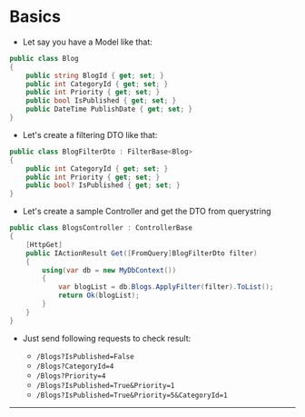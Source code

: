 # Basics
- Let say you have a Model like that:

```csharp
public class Blog
{
    public string BlogId { get; set; }
    public int CategoryId { get; set; }
    public int Priority { get; set; }
    public bool IsPublished { get; set; }
    public DateTime PublishDate { get; set; }
}
```

- Let's create a filtering DTO like that:

```csharp
public class BlogFilterDto : FilterBase<Blog>
{
    public int CategoryId { get; set; }
    public int Priority { get; set; }
    public bool? IsPublished { get; set; }
}
```

- Let's create a sample Controller and get the DTO from querystring

```csharp
public class BlogsController : ControllerBase
{
    [HttpGet]
    public IActionResult Get([FromQuery]BlogFilterDto filter)
    {
        using(var db = new MyDbContext())
        {
            var blogList = db.Blogs.ApplyFilter(filter).ToList();
            return Ok(blogList);
        }
    }
}
```

- Just send following requests to check result:

  * `/Blogs?IsPublished=False`
  * `/Blogs?CategoryId=4`
  * `/Blogs?Priority=4`
  * `/Blogs?IsPublished=True&Priority=1`
  * `/Blogs?IsPublished=True&Priority=5&CategoryId=1`

***